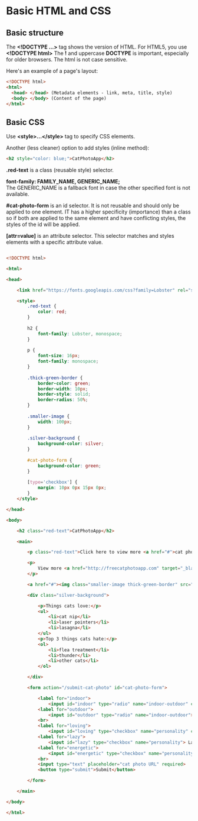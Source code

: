 # Basic HTML and CSS


## Basic structure

The __\<!DOCTYPE ...\>__ tag shows the version of HTML. For HTML5, you use __\<!DOCTYPE html\>__
The __!__ and uppercase __DOCTYPE__ is important, especially for older browsers. The html is not case sensitive.

Here's an example of a page's layout:

```html
<!DOCTYPE html>
<html>
  <head> </head> (Metadata elements - link, meta, title, style)
  <body> </body> (Content of the page)
</html>
```

## Basic CSS

Use __\<style\>...\</style\>__ tag to specify CSS elements.

Another (less cleaner) option to add styles (inline method):

```html
<h2 style="color: blue;">CatPhotoApp</h2>
```

__.red-text__ is a class (reusable style) selector.

__font-family: FAMILY_NAME, GENERIC_NAME;__  
The GENERIC_NAME is a fallback font in case the other specified font is not available.

__#cat-photo-form__ is an id selector. It is not reusable and should only be applied to one element. 
IT has a higher specificity (importance) than a class so if both are applied to the same element and have conflicting styles, the styles of the id will be applied.

__[attr=value]__ is an attribute selector. This selector matches and styles elements with a specific attribute value.


```html

<!DOCTYPE html>

<html>

<head>

    <link href="https://fonts.googleapis.com/css?family=Lobster" rel="stylesheet" type="text/css">

    <style>
        .red-text {
            color: red;
        }
        
        h2 {
            font-family: Lobster, monospace;
        }
        
        p {
            font-size: 16px;
            font-family: monospace;
        }
        
        .thick-green-border {
            border-color: green;
            border-width: 10px;
            border-style: solid;
            border-radius: 50%;
        }
        
        .smaller-image {
            width: 100px;
        }
        
        .silver-background {
            background-color: silver;
        }
        
        #cat-photo-form {
            background-color: green;
        }
        
        [type='checkbox'] {
            margin: 10px 0px 15px 0px;
        }
    </style>

</head>

<body>

    <h2 class="red-text">CatPhotoApp</h2>

    <main>

        <p class="red-text">Click here to view more <a href="#">cat photos</a>.</p>

        <p>
            View more <a href="http://freecatphotoapp.com" target="_blank">cat photos</a>
        </p>

        <a href="#"><img class="smaller-image thick-green-border" src="https://bit.ly/fcc-relaxing-cat" alt="A cute orange cat lying on its back."></a>

        <div class="silver-background">

            <p>Things cats love:</p>
            <ul>
                <li>cat nip</li>
                <li>laser pointers</li>
                <li>lasagna</li>
            </ul>
            <p>Top 3 things cats hate:</p>
            <ol>
                <li>flea treatment</li>
                <li>thunder</li>
                <li>other cats</li>
            </ol>

        </div>

        <form action="/submit-cat-photo" id="cat-photo-form">

            <label for="indoor">
                <input id="indoor" type="radio" name="indoor-outdoor" checked> Indoor</label>
            <label for="outdoor">
                <input id="outdoor" type="radio" name="indoor-outdoor"> Outdoor</label>
            <br>
            <label for="loving">
                <input id="loving" type="checkbox" name="personality" checked> Loving</label>
            <label for="lazy">
                <input id="lazy" type="checkbox" name="personality"> Lazy</label>
            <label for="energetic">
                <input id="energetic" type="checkbox" name="personality"> Energetic</label>
            <br>
            <input type="text" placeholder="cat photo URL" required>
            <button type="submit">Submit</button>

        </form>

    </main>

</body>

</html>
```